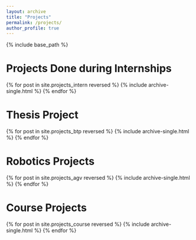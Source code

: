 ```yaml
---
layout: archive
title: "Projects"
permalink: /projects/
author_profile: true
---
```


<!-- {% if author.googlescholar %}
  You can also find my articles on <u><a href="{{author.googlescholar}}">my Google Scholar profile</a>.</u>
{% endif %} -->

{% include base_path %}

Projects Done during Internships
=====

{% for post in site.projects_intern reversed %}
  {% include archive-single.html %}
{% endfor %}

Thesis Project
=====

{% for post in site.projects_btp reversed %}
  {% include archive-single.html %}
{% endfor %}

Robotics Projects
=====

{% for post in site.projects_agv reversed %}
  {% include archive-single.html %}
{% endfor %}

Course Projects
=====

{% for post in site.projects_course reversed %}
  {% include archive-single.html %}
{% endfor %}
